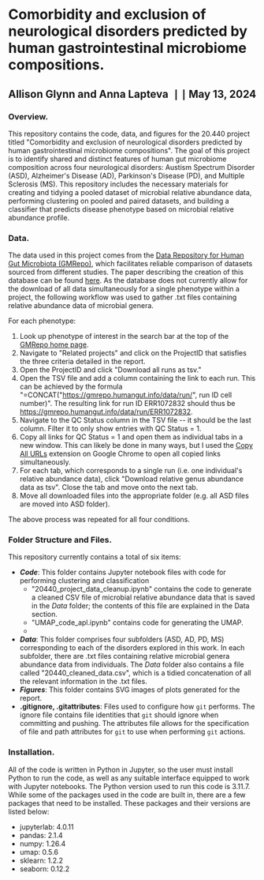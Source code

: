 # Comorbidity and exclusion of neurological disorders predicted by human gastrointestinal microbiome compositions.
## Allison Glynn and Anna Lapteva  $\text{ }\mid\mid\text{ }$   May 13, 2024

### Overview.
This repository contains the code, data, and figures for the 20.440 project titled "Comorbidity and exclusion of neurological disorders predicted by human gastrointestinal microbiome compositions". The goal of this project is to identify shared and distinct features of human gut microbiome composition across four neurological disorders: Austism Spectrum Disorder (ASD), Alzheimer's Disease (AD), Parkinson's Disease (PD), and Multiple Sclerosis (MS). This repository includes the necessary materials for creating and tidying a pooled dataset of microbial relative abundance data, performing clustering on pooled and paired datasets, and building a classifier that predicts disease phenotype based on microbial relative abundance profile.

### Data.
The data used in this project comes from the [Data Repository for Human Gut Microbiota (GMRepo)](https://gmrepo.humangut.info/home), which facilitates reliable comparison of datasets sourced from different studies. The paper describing the creation of this database can be found [here](https://academic.oup.com/nar/article/50/D1/D777/6426060?login=true). As the database does not currently allow for the download of all data simultaneously for a single phenotype within a project, the following workflow was used to gather .txt files containing relative abundance data of microbial genera. 

For each phenotype:
1. Look up phenotype of interest in the search bar at the top of the [GMRepo home page](https://gmrepo.humangut.info/home).
2. Navigate to "Related projects" and click on the ProjectID that satisfies the three criteria detailed in the report. 
3. Open the ProjectID and click "Download all runs as tsv."
4. Open the TSV file and add a column containing the link to each run. This can be achieved by the formula "=CONCAT("https://gmrepo.humangut.info/data/run/", run ID cell number)". The resulting link for run ID ERR1072832 should thus be https://gmrepo.humangut.info/data/run/ERR1072832.
5. Navigate to the QC Status column in the TSV file -- it should be the last column. Filter it to only show entries with QC Status = 1.
6. Copy all links for QC Status = 1 and open them as individual tabs in a new window. This can likely be done in many ways, but I used the [Copy All URLs](https://chromewebstore.google.com/detail/copy-all-urls/djdmadneanknadilpjiknlnanaolmbfk) extension on Google Chrome to open all copied links simultaneously.
7. For each tab, which corresponds to a single run (i.e. one individual's relative abundance data), click "Download relative genus abundance data as tsv". Close the tab and move onto the next tab.
8. Move all downloaded files into the appropriate folder (e.g. all ASD files are moved into ASD folder).

The above process was repeated for all four conditions. 

### Folder Structure and Files.
This repository currently contains a total of six items:
- ***Code***: This folder contains Jupyter notebook files with code for performing clustering and classification
    - "20440_project_data_cleanup.ipynb" contains the code to generate a cleaned CSV file of microbial relative abundance data that is saved in the *Data* folder; the contents of this file are explained in the Data section. 
    - "UMAP_code_apl.ipynb" contains code for generating the UMAP.
    - 
- ***Data***: This folder comprises four subfolders (ASD, AD, PD, MS) corresponding to each of the disorders explored in this work. In each subfolder, there are .txt files containing relative microbial genera abundance data from individuals. The *Data* folder also contains a file called "20440_cleaned_data.csv", which is a tidied concatenation of all the relevant information in the .txt files.
- ***Figures***: This folder contains SVG images of plots generated for the report.
- **.gitignore, .gitattributes**: Files used to configure how `git` performs. The ignore file contains file identities that `git` should ignore when committing and pushing. The attributes file allows for the specification of file and path attributes for `git` to use when performing `git` actions.

### Installation.
All of the code is written in Python in Jupyter, so the user must install Python to run the code, as well as any suitable interface equipped to work with Jupyter notebooks. The Python version used to run this code is 3.11.7. While some of the packages used in the code are built in, there are a few packages that need to be installed. These packages and their versions are listed below:
- jupyterlab: 4.0.11
- pandas: 2.1.4
- numpy: 1.26.4
- umap: 0.5.6
- sklearn: 1.2.2
- seaborn: 0.12.2